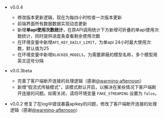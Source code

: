 *   v0.0.4
    * 修改版本更新逻辑，现在为每四小时检查一次版本更新
    * 前端界面所有数据数据实现动态更新
    * 新增**单api使用次数统计**，在原API调用统计下方新增可折叠的单api使用次数统计，同时提供进度条查看剩余使用次数
    * 在环境变量中新增`API_KEY_DAILY_LIMIT`，为单api 24小时最大使用次数，默认值为25
    * 在环境变量中新增`BLOCKED_MODELS`，为需要屏蔽的模型名称，多个模型用英文逗号分隔

*   v0.0.3beta
    * 完善了客户端断开连接的处理逻辑（感谢[@warming-afternoon](https://github.com/warming-afternoon)）
    * 新增“假流式传输模式”，该模式默认开启，以解决在某些情况下客户端断开连接的问题。如需关闭，请将环境变量 `FAKE_STREAMING` 设置为 `false`。

*   v0.0.2 修复了在log中错误暴露apikey的问题，修改了客户端断开连接的处理逻辑（感谢[@warming-afternoon](https://github.com/warming-afternoon)）